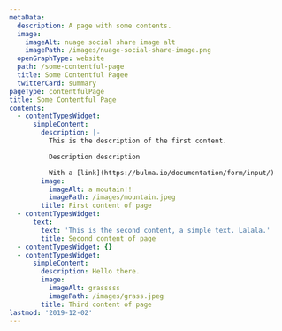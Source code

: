 ```yaml
---
metaData:
  description: A page with some contents.
  image:
    imageAlt: nuage social share image alt
    imagePath: /images/nuage-social-share-image.png
  openGraphType: website
  path: /some-contentful-page
  title: Some Contentful Pagee
  twitterCard: summary
pageType: contentfulPage
title: Some Contentful Page
contents:
  - contentTypesWidget:
      simpleContent:
        description: |-
          This is the description of the first content.

          Description description

          With a [link](https://bulma.io/documentation/form/input/)
        image:
          imageAlt: a moutain!!
          imagePath: /images/mountain.jpeg
        title: First content of page
  - contentTypesWidget:
      text:
        text: 'This is the second content, a simple text. Lalala.'
        title: Second content of page
  - contentTypesWidget: {}
  - contentTypesWidget:
      simpleContent:
        description: Hello there.
        image:
          imageAlt: grasssss
          imagePath: /images/grass.jpeg
        title: Third content of page
lastmod: '2019-12-02'
---
```


